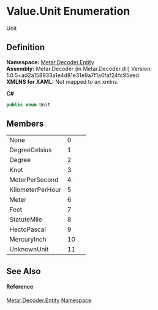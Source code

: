 # Value.Unit Enumeration


Unit



## Definition
**Namespace:** <a href="N_Metar_Decoder_Entity.md">Metar.Decoder.Entity</a>  
**Assembly:** Metar.Decoder (in Metar.Decoder.dll) Version: 1.0.5+ad2a158933a1e4d81e31e9a7f1a0faf24fc95eed  
**XMLNS for XAML:** Not mapped to an xmlns.

**C#**
``` C#
public enum Unit
```



## Members
<table>
<tr>
<td>None</td>
<td>0</td>
<td> </td></tr>
<tr>
<td>DegreeCelsius</td>
<td>1</td>
<td> </td></tr>
<tr>
<td>Degree</td>
<td>2</td>
<td> </td></tr>
<tr>
<td>Knot</td>
<td>3</td>
<td> </td></tr>
<tr>
<td>MeterPerSecond</td>
<td>4</td>
<td> </td></tr>
<tr>
<td>KilometerPerHour</td>
<td>5</td>
<td> </td></tr>
<tr>
<td>Meter</td>
<td>6</td>
<td> </td></tr>
<tr>
<td>Feet</td>
<td>7</td>
<td> </td></tr>
<tr>
<td>StatuteMile</td>
<td>8</td>
<td> </td></tr>
<tr>
<td>HectoPascal</td>
<td>9</td>
<td> </td></tr>
<tr>
<td>MercuryInch</td>
<td>10</td>
<td> </td></tr>
<tr>
<td>UnknownUnit</td>
<td>11</td>
<td> </td></tr>
</table>

## See Also


#### Reference
<a href="N_Metar_Decoder_Entity.md">Metar.Decoder.Entity Namespace</a>  
